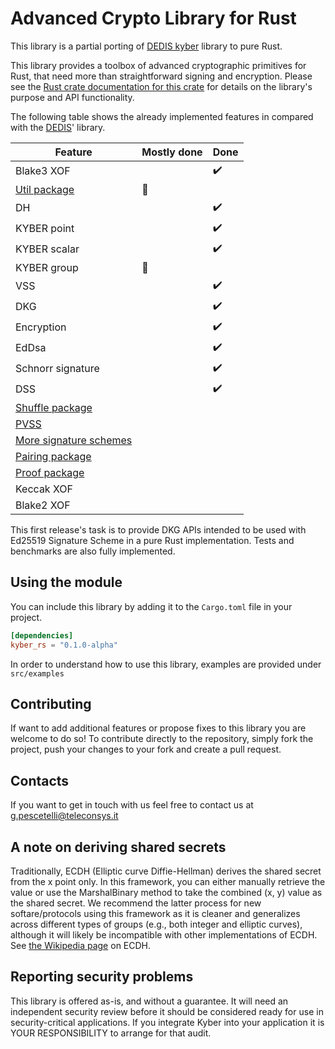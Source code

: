 Advanced Crypto Library for Rust
====================================

This library is a partial porting of [DEDIS kyber](https://github.com/dedis/kyber) library to pure Rust. 

This library provides a toolbox of advanced cryptographic primitives for Rust,
that need more than straightforward signing and encryption.
Please see the
[Rust crate documentation for this crate](https://docs.rs/kyber-rs/0.1.0-alpha/kyber_rs)
for details on the library's purpose and API functionality.

The following table shows the already implemented features in compared with the [DEDIS](https://github.com/dedis/kyber)' library.

| Feature                                                               | Mostly done | Done |
|-----------------------------------------------------------------------|-------------|------|
| Blake3 XOF                                                            |             |   ✔️  |
| [Util package](https://github.com/dedis/kyber/tree/master/util)       |      🔶      |      |
| DH                                                                    |             |   ✔️  |
| KYBER point                                                           |             |   ✔️  |
| KYBER scalar                                                          |             |   ✔️  |
| KYBER group                                                           |      🔶      |      |
| VSS                                                                   |             |   ✔️  |
| DKG                                                                   |             |   ✔️  |
| Encryption                                                            |             |   ✔️  |
| EdDsa                                                                 |             |   ✔️  |
| Schnorr signature                                                     |             |   ✔️  |
| DSS                                                                   |             |   ✔️  |
| [Shuffle package](https://github.com/dedis/kyber/tree/master/shuffle) |             |      |
| [PVSS](https://github.com/dedis/kyber/tree/master/share/pvss)         |             |      |
| [More signature schemes](https://github.com/dedis/kyber/tree/master/sign)            |             |      |
| [Pairing package](https://github.com/dedis/kyber/tree/master/pairing) |             |      |
| [Proof package](https://github.com/dedis/kyber/tree/master/proof)     |             |      |
| Keccak XOF                                                            |             |      |
| Blake2 XOF                                                            |             |      |

This first release's task is to provide DKG APIs intended to be used with Ed25519 Signature Scheme in a pure Rust implementation.
Tests and benchmarks are also fully implemented.

Using the module
----------------

You can include this library by adding it to the `Cargo.toml` file in your project.

```toml
[dependencies]
kyber_rs = "0.1.0-alpha"
```

In order to understand how to use this library, examples are provided under `src/examples`

Contributing
---------------------------------

If want to add additional features or propose fixes to this library you are welcome to do so!
To contribute directly to the repository, simply fork the project, push your changes to your fork and create a pull request.


Contacts
---------------------------------

If you want to get in touch with us feel free to contact us at <g.pescetelli@teleconsys.it>


A note on deriving shared secrets
---------------------------------

Traditionally, ECDH (Elliptic curve Diffie-Hellman) derives the shared secret
from the x point only. In this framework, you can either manually retrieve the
value or use the MarshalBinary method to take the combined (x, y) value as the
shared secret. We recommend the latter process for new softare/protocols using
this framework as it is cleaner and generalizes across different types of groups
(e.g., both integer and elliptic curves), although it will likely be
incompatible with other implementations of ECDH. See [the Wikipedia
page](http://en.wikipedia.org/wiki/Elliptic_curve_Diffie%E2%80%93Hellman) on
ECDH.

Reporting security problems
---------------------------

This library is offered as-is, and without a guarantee. It will need an
independent security review before it should be considered ready for use in
security-critical applications. If you integrate Kyber into your application it
is YOUR RESPONSIBILITY to arrange for that audit.
